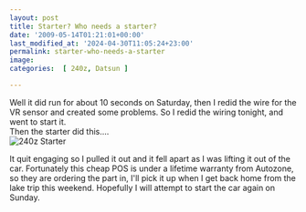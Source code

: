 ```yaml
---
layout: post
title: Starter? Who needs a starter?
date: '2009-05-14T01:21:01+00:00'
last_modified_at: '2024-04-30T11:05:24+23:00'
permalink: starter-who-needs-a-starter
image: 
categories:  [ 240z, Datsun ]

---
```


Well it did run for about 10 seconds on Saturday, then I redid the wire for the VR sensor and created some problems. So I redid the wiring tonight, and went to start it.   
Then the starter did this....    
<img border="0" alt="240z Starter" src="http://farm3.static.flickr.com/2196/3529003195_f86d5d45e1.jpg?v=0" /> 

It quit engaging so I pulled it out and it fell apart as I was lifting it out of the car. Fortunately this cheap POS is under a lifetime warranty from Autozone, so they are ordering the part in, I'll pick it up when I get back home from the lake trip this weekend. Hopefully I will attempt to start the car again on Sunday.
